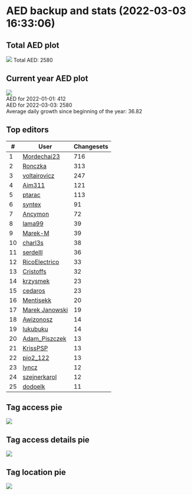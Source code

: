 # AED backup and stats (2022-03-03 16:33:06)


## Total AED plot
![](report_data/total_aed.png)
Total AED: 2580

## Current year AED plot
![](report_data/current_year_aed.png)\
AED for 2022-01-01: 412\
AED for 2022-03-03: 2580\
Average daily growth since beginning of the year: 36.82

## Top editors
| # | User | Changesets |
| ------------- | ------------- | ------------- |
| 1 | [Mordechai23](<https://www.openstreetmap.org/user/Mordechai23>) | 716 |
| 2 | [Ronczka](<https://www.openstreetmap.org/user/Ronczka>) | 313 |
| 3 | [voltairovicz](<https://www.openstreetmap.org/user/voltairovicz>) | 247 |
| 4 | [Aim311](<https://www.openstreetmap.org/user/Aim311>) | 121 |
| 5 | [ptarac](<https://www.openstreetmap.org/user/ptarac>) | 113 |
| 6 | [syntex](<https://www.openstreetmap.org/user/syntex>) | 91 |
| 7 | [Ancymon](<https://www.openstreetmap.org/user/Ancymon>) | 72 |
| 8 | [lama99](<https://www.openstreetmap.org/user/lama99>) | 39 |
| 9 | [Marek-M](<https://www.openstreetmap.org/user/Marek-M>) | 39 |
| 10 | [charl3s](<https://www.openstreetmap.org/user/charl3s>) | 38 |
| 11 | [serdelll](<https://www.openstreetmap.org/user/serdelll>) | 36 |
| 12 | [RicoElectrico](<https://www.openstreetmap.org/user/RicoElectrico>) | 33 |
| 13 | [Cristoffs](<https://www.openstreetmap.org/user/Cristoffs>) | 32 |
| 14 | [krzysmek](<https://www.openstreetmap.org/user/krzysmek>) | 23 |
| 15 | [cedaros](<https://www.openstreetmap.org/user/cedaros>) | 23 |
| 16 | [Mentisekk](<https://www.openstreetmap.org/user/Mentisekk>) | 20 |
| 17 | [Marek Janowski](<https://www.openstreetmap.org/user/Marek Janowski>) | 19 |
| 18 | [Awizonosz](<https://www.openstreetmap.org/user/Awizonosz>) | 14 |
| 19 | [lukubuku](<https://www.openstreetmap.org/user/lukubuku>) | 14 |
| 20 | [Adam_Piszczek](<https://www.openstreetmap.org/user/Adam_Piszczek>) | 13 |
| 21 | [KrissPSP](<https://www.openstreetmap.org/user/KrissPSP>) | 13 |
| 22 | [pio2_122](<https://www.openstreetmap.org/user/pio2_122>) | 13 |
| 23 | [lyncz](<https://www.openstreetmap.org/user/lyncz>) | 12 |
| 24 | [szejnerkarol](<https://www.openstreetmap.org/user/szejnerkarol>) | 12 |
| 25 | [dodoelk](<https://www.openstreetmap.org/user/dodoelk>) | 11 |

## Tag access pie
![](report_data/tag_access.png)

## Tag access details pie
![](report_data/tag_access_details.png)

## Tag location pie
![](report_data/tag_location.png)
